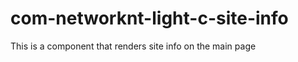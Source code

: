 com-networknt-light-c-site-info
===============================

This is a component that renders site info on the main page
